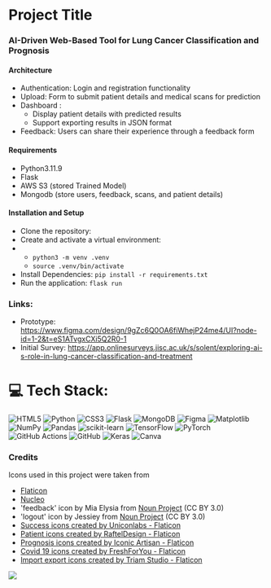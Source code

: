 # Project Title
### AI-Driven Web-Based Tool for Lung Cancer Classification and Prognosis

#### Architecture
- Authentication: Login and registration functionality
- Upload: Form to submit patient details and medical scans for prediction
- Dashboard :
  - Display patient details with predicted results
  - Support exporting results in JSON format
- Feedback: Users can share their experience through a feedback form

#### Requirements
- Python3.11.9
- Flask
- AWS S3 (stored Trained Model)
- Mongodb (store  users, feedback, scans, and patient details)

#### Installation and Setup
- Clone the repository:
- Create and activate a virtual environment:
-   - `python3 -m venv .venv`
    - `source .venv/bin/activate`
- Install Dependencies: `pip install -r requirements.txt`
- Run the application: `flask run` 

### Links:
- Prototype: https://www.figma.com/design/9gZc6Q0OA6fiWhejP24me4/UI?node-id=1-2&t=eS1ATvgxCXi5Q2R0-1
- Initial Survey: https://app.onlinesurveys.jisc.ac.uk/s/solent/exploring-ai-s-role-in-lung-cancer-classification-and-treatment 


# 💻 Tech Stack:
![HTML5](https://img.shields.io/badge/html5-%23E34F26.svg?style=for-the-badge&logo=html5&logoColor=white) ![Python](https://img.shields.io/badge/python-3670A0?style=for-the-badge&logo=python&logoColor=ffdd54) ![CSS3](https://img.shields.io/badge/css3-%231572B6.svg?style=for-the-badge&logo=css3&logoColor=white) ![Flask](https://img.shields.io/badge/flask-%23000.svg?style=for-the-badge&logo=flask&logoColor=white) ![MongoDB](https://img.shields.io/badge/MongoDB-%234ea94b.svg?style=for-the-badge&logo=mongodb&logoColor=white) ![Figma](https://img.shields.io/badge/figma-%23F24E1E.svg?style=for-the-badge&logo=figma&logoColor=white) ![Matplotlib](https://img.shields.io/badge/Matplotlib-%23ffffff.svg?style=for-the-badge&logo=Matplotlib&logoColor=black) ![NumPy](https://img.shields.io/badge/numpy-%23013243.svg?style=for-the-badge&logo=numpy&logoColor=white) ![Pandas](https://img.shields.io/badge/pandas-%23150458.svg?style=for-the-badge&logo=pandas&logoColor=white) ![scikit-learn](https://img.shields.io/badge/scikit--learn-%23F7931E.svg?style=for-the-badge&logo=scikit-learn&logoColor=white) ![TensorFlow](https://img.shields.io/badge/TensorFlow-%23FF6F00.svg?style=for-the-badge&logo=TensorFlow&logoColor=white) ![PyTorch](https://img.shields.io/badge/PyTorch-%23EE4C2C.svg?style=for-the-badge&logo=PyTorch&logoColor=white) ![GitHub Actions](https://img.shields.io/badge/github%20actions-%232671E5.svg?style=for-the-badge&logo=githubactions&logoColor=white) ![GitHub](https://img.shields.io/badge/github-%23121011.svg?style=for-the-badge&logo=github&logoColor=white) ![Keras](https://img.shields.io/badge/Keras-%23D00000.svg?style=for-the-badge&logo=Keras&logoColor=white) ![Canva](https://img.shields.io/badge/Canva-%2300C4CC.svg?style=for-the-badge&logo=Canva&logoColor=white)

### Credits
Icons used in this project were taken from 
- [Flaticon](https://www.flaticon.com/)
- [Nucleo](https://nucleoapp.com/)
- 'feedback' icon by Mia Elysia from <a href="https://thenounproject.com/browse/icons/term/feedback/" target="_blank" title="feedback Icons">Noun Project</a> (CC BY 3.0)
- 'logout' icon by Jessiey from <a href="https://thenounproject.com/browse/icons/term/logout/" target="_blank" title="logout Icons">Noun Project</a> (CC BY 3.0)
- <a href="https://www.flaticon.com/free-icons/success" title="success icons">Success icons created by Uniconlabs - Flaticon</a>
- <a href="https://www.flaticon.com/free-icons/patient" title="patient icons">Patient icons created by RaftelDesign - Flaticon</a>
- <a href="https://www.flaticon.com/free-icons/prognosis" title="prognosis icons">Prognosis icons created by Iconic Artisan - Flaticon</a>
- <a href="https://www.flaticon.com/free-icons/covid-19" title="covid 19 icons">Covid 19 icons created by FreshForYou - Flaticon</a>
- <a href="https://www.flaticon.com/free-icons/import-export" title="import export icons">Import export icons created by Triam Studio - Flaticon</a>

[![](https://visitcount.itsvg.in/api?id=5tamam00&icon=0&color=0)](https://visitcount.itsvg.in)

<!-- Proudly created with GPRM ( https://gprm.itsvg.in ) -->

